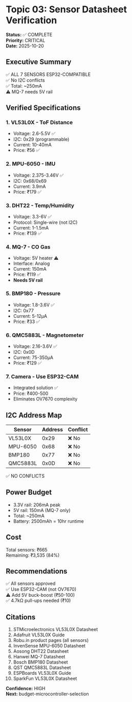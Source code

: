 # Topic 03: Sensor Datasheet Verification

**Status:** ✅ COMPLETE  
**Priority:** CRITICAL  
**Date:** 2025-10-20

## Executive Summary

✅ ALL 7 SENSORS ESP32-COMPATIBLE  
✅ No I2C conflicts  
✅ Total: ~250mA  
⚠️ MQ-7 needs 5V rail

## Verified Specifications

### 1. VL53L0X - ToF Distance
- Voltage: 2.6-5.5V ✅
- I2C: 0x29 (programmable)
- Current: 10-40mA
- Price: ₹56 ✅

### 2. MPU-6050 - IMU
- Voltage: 2.375-3.46V ✅
- I2C: 0x68/0x69
- Current: 3.9mA
- Price: ₹179 ✅

### 3. DHT22 - Temp/Humidity
- Voltage: 3.3-6V ✅
- Protocol: Single-wire (not I2C)
- Current: 1-1.5mA
- Price: ₹139 ✅

### 4. MQ-7 - CO Gas
- Voltage: 5V heater ⚠️
- Interface: Analog
- Current: 150mA
- Price: ₹119 ✅
- **Needs 5V rail**

### 5. BMP180 - Pressure
- Voltage: 1.8-3.6V ✅
- I2C: 0x77
- Current: 5-12µA
- Price: ₹33 ✅

### 6. QMC5883L - Magnetometer
- Voltage: 2.16-3.6V ✅
- I2C: 0x0D
- Current: 75-350µA
- Price: ₹129 ✅

### 7. Camera - Use ESP32-CAM
- Integrated solution ✅
- Price: ₹400-500
- Eliminates OV7670 complexity

## I2C Address Map

| Sensor | Address | Conflict |
|--------|---------|----------|
| VL53L0X | 0x29 | ❌ No |
| MPU-6050 | 0x68 | ❌ No |
| BMP180 | 0x77 | ❌ No |
| QMC5883L | 0x0D | ❌ No |

✅ NO CONFLICTS

## Power Budget

- 3.3V rail: 206mA peak
- 5V rail: 150mA (MQ-7 only)
- Total: ~250mA
- Battery: 2500mAh = 10hr runtime

## Cost

Total sensors: ₹665  
Remaining: ₹3,535 (84%)

## Recommendations

✅ All sensors approved  
✅ Use ESP32-CAM (not OV7670)  
⚠️ Add 5V buck-boost (₹50-100)  
✅ 4.7kΩ pull-ups needed (₹10)

## Citations

1. STMicroelectronics VL53L0X Datasheet
2. Adafruit VL53L0X Guide
3. Robu.in product pages (all sensors)
4. InvenSense MPU-6050 Datasheet
5. Aosong DHT22 Datasheet
6. Hanwei MQ-7 Datasheet
7. Bosch BMP180 Datasheet
8. QST QMC5883L Datasheet
9. ESPBoards VL53L0X Guide
10. SparkFun VL53L0X Datasheet

**Confidence:** HIGH  
**Next:** budget-microcontroller-selection
